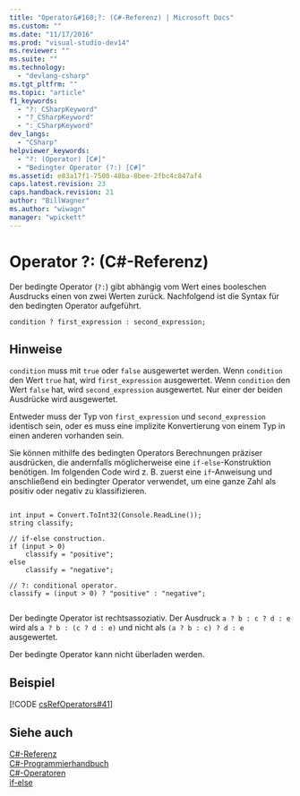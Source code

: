 ```yaml
---
title: "Operator&#160;?: (C#-Referenz) | Microsoft Docs"
ms.custom: ""
ms.date: "11/17/2016"
ms.prod: "visual-studio-dev14"
ms.reviewer: ""
ms.suite: ""
ms.technology: 
  - "devlang-csharp"
ms.tgt_pltfrm: ""
ms.topic: "article"
f1_keywords: 
  - "?:_CSharpKeyword"
  - "?_CSharpKeyword"
  - ":_CSharpKeyword"
dev_langs: 
  - "CSharp"
helpviewer_keywords: 
  - "?: (Operator) [C#]"
  - "Bedingter Operator (?:) [C#]"
ms.assetid: e83a17f1-7500-48ba-8bee-2fbc4c847af4
caps.latest.revision: 23
caps.handback.revision: 21
author: "BillWagner"
ms.author: "wiwagn"
manager: "wpickett"
---
```

# Operator&#160;?: (C#-Referenz)
Der bedingte Operator \(`?:`\) gibt abhängig vom Wert eines booleschen Ausdrucks einen von zwei Werten zurück.  Nachfolgend ist die Syntax für den bedingten Operator aufgeführt.  
  
```  
condition ? first_expression : second_expression;  
```  
  
## Hinweise  
 `condition` muss mit `true` oder `false` ausgewertet werden.  Wenn `condition` den Wert `true` hat, wird `first_expression` ausgewertet.  Wenn `condition` den Wert `false` hat, wird `second_expression` ausgewertet.  Nur einer der beiden Ausdrücke wird ausgewertet.  
  
 Entweder muss der Typ von `first_expression` und `second_expression` identisch sein, oder es muss eine implizite Konvertierung von einem Typ in einen anderen vorhanden sein.  
  
 Sie können mithilfe des bedingten Operators Berechnungen präziser ausdrücken, die andernfalls möglicherweise eine `if-else`\-Konstruktion benötigen.  Im folgenden Code wird z. B. zuerst eine `if`\-Anweisung und anschließend ein bedingter Operator verwendet, um eine ganze Zahl als positiv oder negativ zu klassifizieren.  
  
```  
  
int input = Convert.ToInt32(Console.ReadLine());  
string classify;  
  
// if-else construction.  
if (input > 0)  
    classify = "positive";  
else  
    classify = "negative";  
  
// ?: conditional operator.  
classify = (input > 0) ? "positive" : "negative";  
  
```  
  
 Der bedingte Operator ist rechtsassoziativ.  Der Ausdruck `a ? b : c ? d : e` wird als `a ? b : (c ? d : e)` und nicht als `(a ? b : c) ? d : e` ausgewertet.  
  
 Der bedingte Operator kann nicht überladen werden.  
  
## Beispiel  
 [!CODE [csRefOperators#41](../CodeSnippet/VS_Snippets_VBCSharp/csrefOperators#41)]  
  
## Siehe auch  
 [C\#\-Referenz](../../../csharp/language-reference/index.md)   
 [C\#\-Programmierhandbuch](../../../csharp/programming-guide/index.md)   
 [C\#\-Operatoren](../../../csharp/language-reference/operators/index.md)   
 [if\-else](../../../csharp/language-reference/keywords/if-else.md)